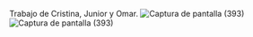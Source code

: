 Trabajo de Cristina, Junior y Omar.
![Captura de pantalla (393)](https://github.com/user-attachments/assets/a65efa88-e75a-46f4-ace5-9d981bcde932)
![Captura de pantalla (393)](https://github.com/user-attachments/assets/f829ed19-f3a9-4f86-a52e-cef12417d20b)

